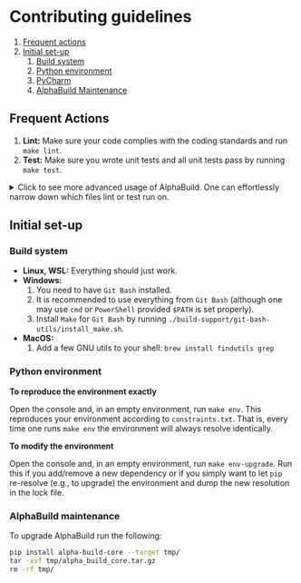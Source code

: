 # Contributing guidelines

1. [Frequent actions](#frequent-actions)
2. [Initial set-up](#initial-set-up)
   1. [Build system](#build-system)
   2. [Python environment](#python-environment)
   3. [PyCharm](#pycharm)
   4. [AlphaBuild Maintenance](#alphabuild-maintenance)

## Frequent Actions

1. **Lint:** Make sure your code complies with the coding standards and run `make lint`.
2. **Test:** Make sure you wrote unit tests and all unit tests pass by running `make test`.

<!-- markdownlint-disable MD033 -->
<details>
  <summary>
    Click to see more advanced usage of AlphaBuild. One can effortlessly narrow down which files lint or test run on.
  </summary>
For example:

- `make lint on={{cookiecutter.project_name}}/hello.py` runs all on the given file.
- `make lint on={{cookiecutter.project_name}}/` runs all linters in the given directory.
- `make lint on="{{cookiecutter.project_name}}/ tests/"` runs all linters on the given directories.
- `make lint on=build*` runs all linters on the results of the glob.
- `make lint on=myspecialdirs` where at the top of the Makefile
  `myspecialdir=.github/workflows build-support/alpha-build`. Save yourself a bunch of keystrokes by leveraging aliases.
- `make lint since=master` runs all formatters on the diff between the current branch and master.
- `make lint since=HEAD~1` runs all formatters on all files that changed since "2 commits ago".
- `make lint since=--cached` runs all linters on all files that are "git added".
- `make lint on=my_dir/ since=HEAD~2` will run all linters on all files in `my_dir/` that changed since "3 commits ago".
</details>
<!-- markdownlint-disable MD033 -->

## Initial set-up

### Build system

- **Linux, WSL:** Everything should just work.
- **Windows:**
  1. You need to have `Git Bash` installed.
  2. It is recommended to use everything from `Git Bash`
     (although one may use `cmd` or `PowerShell` provided `$PATH` is set properly).
  3. Install `Make` for `Git Bash` by running `./build-support/git-bash-utils/install_make.sh`.
- **MacOS:**
  1. Add a few GNU utils to your shell: `brew install findutils grep`

### Python environment

**To reproduce the environment exactly**

Open the console and, in an empty environment, run `make env`. This reproduces your environment according to
`constraints.txt`. That is, every time one runs `make env` the environment will always resolve identically.

**To modify the environment**

Open the console and, in an empty environment, run `make env-upgrade`. Run this if you add/remove a new dependency or
if you simply want to let `pip` re-resolve (e.g., to upgrade) the environment and dump the new resolution in the lock
file.

### AlphaBuild maintenance

To upgrade AlphaBuild run the following:

```bash
pip install alpha-build-core --target tmp/
tar -xvf tmp/alpha_build_core.tar.gz
rm -rf tmp/
```
